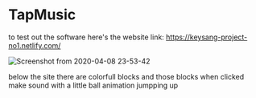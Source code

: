 # TapMusic
to test out the software here's the website link: https://keysang-project-no1.netlify.com/

![Screenshot from 2020-04-08 23-53-42](https://user-images.githubusercontent.com/39741082/78820615-bfcc3100-79f5-11ea-9ade-6e759688493f.png)

below the site there are colorfull blocks and those blocks when clicked make sound with a little ball animation jumpping up
